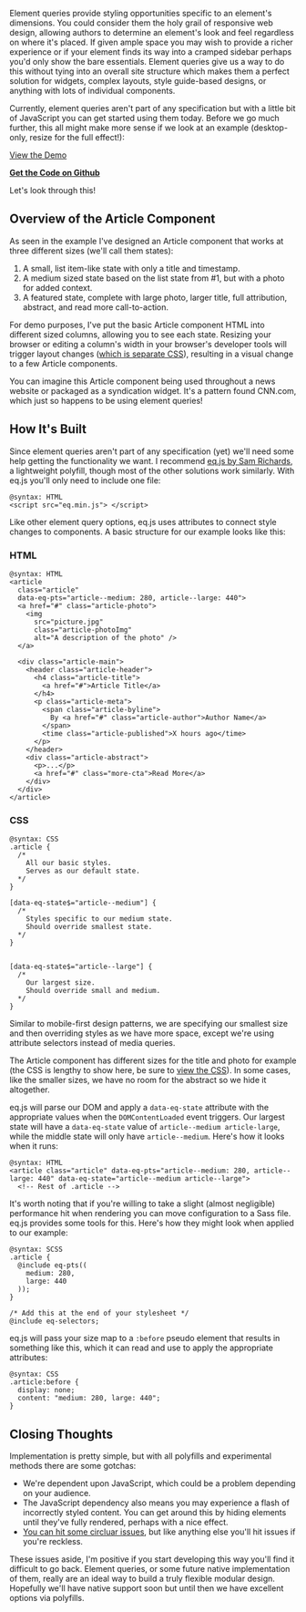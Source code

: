 Element queries provide styling opportunities specific to an element's dimensions. You could consider them the holy grail of responsive web design, allowing authors to determine an element's look and feel regardless on where it's placed. If given ample space you may wish to provide a richer experience or if your element finds its way into a cramped sidebar perhaps you'd only show the bare essentials. Element queries give us a way to do this without tying into an overall site structure which makes them a perfect solution for widgets, complex layouts, style guide-based designs, or anything with lots of individual components.

Currently, element queries aren't part of any specification but with a little bit of JavaScript you can get started using them today. Before we go much further, this all might make more sense if we look at an example (desktop-only, resize for the full effect!):

<div class="demo-cta-box">
  <a href="http://lincolnloop.github.io/element-queries-example/" class="btn btn-demo">View the Demo</a>

  <p><a href="https://github.com/lincolnloop/element-queries-example"><strong>Get the Code on Github</strong></a></p>
</div>

Let's look through this!

## Overview of the Article Component

As seen in the example I've designed an Article component that works at three different sizes (we'll call them states):

1. A small, list item-like state with only a title and timestamp.
2. A medium sized state based on the list state from #1, but with a photo for added context.
3. A featured state, complete with large photo, larger title, full attribution, abstract, and read more call-to-action.

For demo purposes, I've put the basic Article component HTML into different sized columns, allowing you to see each state. Resizing your browser or editing a column's width in your browser's developer tools will trigger layout changes ([which is separate CSS](https://github.com/lincolnloop/element-queries-example/blob/gh-pages/page.css)), resulting in a visual change to a few Article components.

You can imagine this Article component being used throughout a news website or packaged as a syndication widget. It's a pattern found CNN.com, which just so happens to be using element queries!

## How It's Built

Since element queries aren't part of any specification (yet) we'll need some help getting the functionality we want. I recommend [eq.js by Sam Richards](https://github.com/Snugug/eq.js), a lightweight polyfill, though most of the other solutions work similarly. With eq.js you'll only need to include one file:

```
@syntax: HTML
<script src="eq.min.js"> </script>
```

Like other element query options, eq.js uses attributes to connect style changes to components. A basic structure for our example looks like this:

### HTML

```
@syntax: HTML
<article
  class="article"
  data-eq-pts="article--medium: 280, article--large: 440">
  <a href="#" class="article-photo">
    <img
      src="picture.jpg"
      class="article-photoImg"
      alt="A description of the photo" />
  </a>

  <div class="article-main">
    <header class="article-header">
      <h4 class="article-title">
        <a href="#">Article Title</a>
      </h4>
      <p class="article-meta">
        <span class="article-byline">
          By <a href="#" class="article-author">Author Name</a>
        </span>
        <time class="article-published">X hours ago</time>
      </p>
    </header>
    <div class="article-abstract">
      <p>...</p>
      <a href="#" class="more-cta">Read More</a>
    </div>
  </div>
</article>
```

### CSS

```
@syntax: CSS
.article {
  /*
    All our basic styles.
    Serves as our default state.
  */
}

[data-eq-state$="article--medium"] {
  /*
    Styles specific to our medium state.
    Should override smallest state.
  */
}


[data-eq-state$="article--large"] {
  /*
    Our largest size.
    Should override small and medium.
  */
}
```

Similar to mobile-first design patterns, we are specifying our smallest size and then overriding styles as we have more space, except we're using attribute selectors instead of media queries.

The Article component has different sizes for the title and photo for example (the CSS is lengthy to show here, be sure to  [view the CSS](https://github.com/lincolnloop/element-queries-example/blob/gh-pages/component-article.css)). In some cases, like the smaller sizes, we have no room for the abstract so we hide it altogether.

eq.js will parse our DOM and apply a `data-eq-state` attribute with the appropriate values when the `DOMContentLoaded` event triggers. Our largest state will have a `data-eq-state` value of `article--medium article-large`, while the middle state will only have `article--medium`. Here's how it looks when it runs:

```
@syntax: HTML
<article class="article" data-eq-pts="article--medium: 280, article--large: 440" data-eq-state="article--medium article--large">
  <!-- Rest of .article -->
```

It's worth noting that if you're willing to take a slight (almost negligible) performance hit when rendering you can move configuration to a Sass file. eq.js provides some tools for this. Here's how they might look when applied to our example:

```
@syntax: SCSS
.article {
  @include eq-pts((
    medium: 280,
    large: 440
  ));
}

/* Add this at the end of your stylesheet */
@include eq-selectors;
```

eq.js will pass your size map to a `:before` pseudo element that results in something like this, which it can read and use to apply the appropriate attributes:

```
@syntax: CSS
.article:before {
  display: none;
  content: "medium: 280, large: 440";
}
```

## Closing Thoughts

Implementation is pretty simple, but with all polyfills and experimental methods there are some gotchas:

* We're dependent upon JavaScript, which could be a problem depending on your audience.
* The JavaScript dependency also means you may experience a flash of incorrectly styled content. You can get around this by hiding elements until they've fully rendered, perhaps with a nice effect.
* [You can hit some circluar issues](http://www.xanthir.com/b4VG0), but like anything else you'll hit issues if you're reckless.

These issues aside, I'm positive if you start developing this way you'll find it difficult to go back. Element queries, or some future native implementation of them, really are an ideal way to build a truly flexible modular design. Hopefully we'll have native support soon but until then we have excellent options via polyfills.
